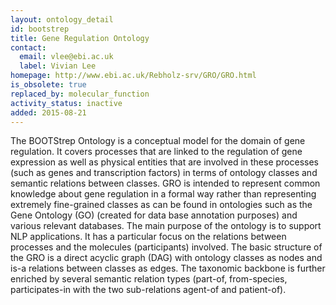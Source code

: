 ```yaml
---
layout: ontology_detail
id: bootstrep
title: Gene Regulation Ontology
contact:
  email: vlee@ebi.ac.uk
  label: Vivian Lee
homepage: http://www.ebi.ac.uk/Rebholz-srv/GRO/GRO.html
is_obsolete: true
replaced_by: molecular_function
activity_status: inactive
added: 2015-08-21
---
```


The BOOTStrep Ontology is a conceptual model for the domain of gene regulation. It covers processes that are linked to the regulation of gene expression as well as physical entities that are involved in these processes (such as genes and transcription factors) in terms of ontology classes and semantic relations between classes. GRO is intended to represent common knowledge about gene regulation in a formal way rather than representing extremely fine-grained classes as can be found in ontologies such as the Gene Ontology (GO) (created for data base annotation purposes) and various relevant databases. The main purpose of the ontology is to support NLP applications. It has a particular focus on the relations between processes and the molecules (participants) involved. The basic structure of the GRO is a direct acyclic graph (DAG) with ontology classes as nodes and is-a relations between classes as edges. The taxonomic backbone is further enriched by several semantic relation types (part-of, from-species, participates-in with the two sub-relations agent-of and patient-of).
